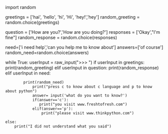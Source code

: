 import random

greetings = ['hai', 'hello', 'hi', 'Hi', 'hey!','hey']
random_greeting = random.choice(greetings)

question = ['How are you?','How are you doing?']
responses = ['Okay',"I'm fine"]
random_response = random.choice(responses)

need=['i need help','can you help me to know about']
answers=['of course']
random_need=random.choice(answers)


while True:
	userInput = raw_input(">>> ")
	if userInput in greetings:
		print(random_greeting)
	elif userInput in question:
		print(random_response)
        elif userInput in need:

	        print(random_need)
                print("press c to know about c language and p to know about python")
                answer= input('what do you want to know?') 
                if(answer=='c'):
                   print("you visit www.freshtofresh.com") 
                elif(answer=='p'):
                    print("please visit www.thinkpython.com")
                     
	else:
		print("I did not understand what you said")

